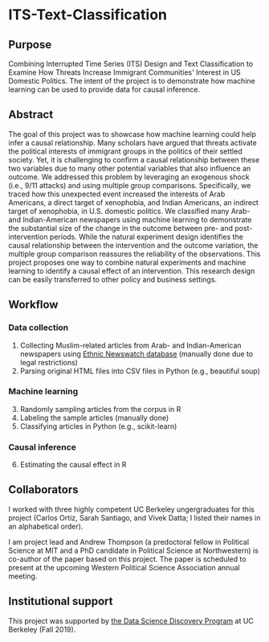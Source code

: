 # ITS-Text-Classification

## Purpose 

Combining Interrupted Time Series (ITS) Design and Text Classification to Examine How Threats Increase Immigrant Communities' Interest in US Domestic Politics. The intent of the project is to demonstrate how machine learning can be used to provide data for causal inference. 

## Abstract 

The goal of this project was to showcase how machine learning could help infer a causal relationship. Many scholars have argued that threats activate the political interests of immigrant groups in the politics of their settled society. Yet, it is challenging to confirm a causal relationship between these two variables due to many other potential variables that also influence an outcome. We addressed this problem by leveraging an exogenous shock (i.e., 9/11 attacks) and using multiple group comparisons. Specifically, we traced how this unexpected event increased the interests of Arab Americans, a direct target of xenophobia, and Indian Americans, an indirect target of xenophobia, in U.S. domestic politics. We classified many Arab- and Indian-American newspapers using machine learning to demonstrate the substantial size of the change in the outcome between pre- and post-intervention periods. While the natural experiment design identifies the causal relationship between the intervention and the outcome variation, the multiple group comparison reassures the reliability of the observations. This project proposes one way to combine natural experiments and machine learning to identify a causal effect of an intervention. This research design can be easily transferred to other policy and business settings.



## Workflow 

### Data collection 

1. Collecting Muslim-related articles from Arab- and Indian-American newspapers using [Ethnic Newswatch database](https://www.proquest.com/products-services/ethnic_newswatch.html) (manually done due to legal restrictions) 
2. Parsing original HTML files into CSV files in Python (e.g., beautiful soup) 

### Machine learning 

3. Randomly sampling articles from the corpus in R 
4. Labeling the sample articles (manually done) 
5. Classifying articles in Python (e.g., scikit-learn) 

### Causal inference 

6. Estimating the causal effect in R 

## Collaborators 
I worked with three highly competent UC Berkeley ungergraduates for this project (Carlos Ortiz, Sarah Santiago, and Vivek Datta; I listed their names in an alphabetical order). 

I am project lead and Andrew Thompson (a predoctoral fellow in Political Science at MIT and a PhD candidate in Political Science at Northwestern) is co-author of the paper based on this project. The paper is scheduled to present at the upcoming Western Political Science Association annual meeting. 

## Institutional support 
This project was supported by [the Data Science Discovery Program](https://data.berkeley.edu/research/discovery) at UC Berkeley (Fall 2019).
